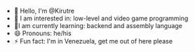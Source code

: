 - 👋 Hello, I'm @Kirutre
- 👀 I am interested in: low-level and video game programming
- 🌱I am currently learning: backend and assembly language
- 😄 Pronouns: he/his
- ⚡ Fun fact: I'm in Venezuela, get me out of here please

<!---
Kirutre/Kirutre is a ✨ special ✨ repository because its `README.md` (this file) appears on your GitHub profile.
You can click the Preview link to take a look at your changes.
--->

